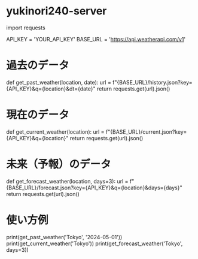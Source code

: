 # yukinori240-server
import requests

API_KEY = 'YOUR_API_KEY'
BASE_URL = 'https://api.weatherapi.com/v1'

# 過去のデータ
def get_past_weather(location, date):
    url = f"{BASE_URL}/history.json?key={API_KEY}&q={location}&dt={date}"
    return requests.get(url).json()

# 現在のデータ
def get_current_weather(location):
    url = f"{BASE_URL}/current.json?key={API_KEY}&q={location}"
    return requests.get(url).json()

# 未来（予報）のデータ
def get_forecast_weather(location, days=3):
    url = f"{BASE_URL}/forecast.json?key={API_KEY}&q={location}&days={days}"
    return requests.get(url).json()

# 使い方例
print(get_past_weather('Tokyo', '2024-05-01'))
print(get_current_weather('Tokyo'))
print(get_forecast_weather('Tokyo', days=3))
